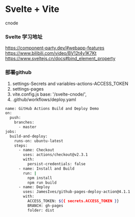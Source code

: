 # Svelte + Vite
cnode 

### Svelte 学习地址
https://component-party.dev/#webapp-features  
https://www.bilibili.com/video/BV12t4y1K7Kt  
https://www.sveltejs.cn/docs#bind_element_property  

### 部署github
1. settings-Secrets and variables-actions-ACCESS_TOKEN    
2. settings-pages
3. vite.config.js base: '/svelte-cnode/', 
4. .github/workflows/deploy.yaml  
  
```bash
name: GitHub Actions Build and Deploy Demo
on:
  push:
    branches:
      - master
jobs:
  build-and-deploy:
    runs-on: ubuntu-latest
    steps:
      - name: Checkout
        uses: actions/checkout@v2.3.1
        with:
          persist-credentials: false
      - name: Install and Build
        run: |
          npm install
          npm run build
      - name: Deploy
        uses: JamesIves/github-pages-deploy-action@4.1.1
        with:
          ACCESS_TOKEN: ${{ secrets.ACCESS_TOKEN }}
          BRANCH: gh-pages
          folder: dist
```